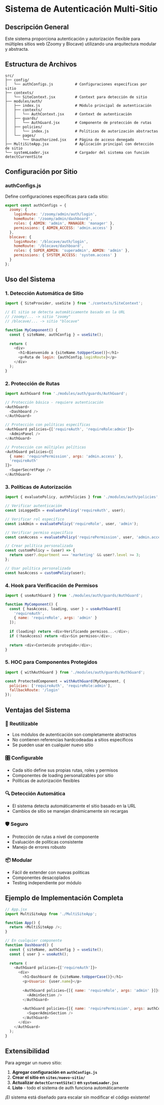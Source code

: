 # Sistema de Autenticación Multi-Sitio

## Descripción General

Este sistema proporciona autenticación y autorización flexible para múltiples sitios web (Zoomy y Blocave) utilizando una arquitectura modular y abstracta.

## Estructura de Archivos

```
src/
├── config/
│   └── authConfigs.js          # Configuraciones específicas por sitio
├── contexts/
│   └── SiteContext.jsx         # Context para detección de sitio
├── modules/auth/
│   ├── index.js                # Módulo principal de autenticación
│   ├── contexts/
│   │   └── AuthContext.jsx     # Context de autenticación
│   ├── guards/
│   │   └── AuthGuard.jsx       # Componente de protección de rutas
│   ├── policies/
│   │   └── index.js            # Políticas de autorización abstractas
│   └── pages/
│       └── Unauthorized.jsx    # Página de acceso denegado
├── MultiSiteApp.jsx            # Aplicación principal con detección de sitio
└── systemLoader.jsx            # Cargador del sistema con función detectCurrentSite
```

## Configuración por Sitio

### authConfigs.js
Define configuraciones específicas para cada sitio:

```javascript
export const authConfigs = {
  zoomy: {
    loginRoute: '/zoomy/admin/auth/login',
    homeRoute: '/zoomy/admin/dashboard',
    roles: { ADMIN: 'admin', MANAGER: 'manager' },
    permissions: { ADMIN_ACCESS: 'admin.access' }
  },
  blocave: {
    loginRoute: '/blocave/auth/login',
    homeRoute: '/blocave/dashboard',
    roles: { SUPER_ADMIN: 'superadmin', ADMIN: 'admin' },
    permissions: { SYSTEM_ACCESS: 'system.access' }
  }
};
```

## Uso del Sistema

### 1. Detección Automática de Sitio

```javascript
import { SiteProvider, useSite } from './contexts/SiteContext';

// El sitio se detecta automáticamente basado en la URL
// /zoomy/... -> sitio "zoomy"
// /blocave/... -> sitio "blocave"

function MyComponent() {
  const { siteName, authConfig } = useSite();
  
  return (
    <div>
      <h1>Bienvenido a {siteName.toUpperCase()}</h1>
      <p>Ruta de login: {authConfig.loginRoute}</p>
    </div>
  );
}
```

### 2. Protección de Rutas

```javascript
import AuthGuard from './modules/auth/guards/AuthGuard';

// Protección básica - requiere autenticación
<AuthGuard>
  <Dashboard />
</AuthGuard>

// Protección con políticas específicas
<AuthGuard policies={['requireAuth', 'requireRole:admin']}>
  <AdminPanel />
</AuthGuard>

// Protección con múltiples políticas
<AuthGuard policies={[
  { name: 'requirePermission', args: 'admin.access' },
  'requireAuth'
]}>
  <SuperSecretPage />
</AuthGuard>
```

### 3. Políticas de Autorización

```javascript
import { evaluatePolicy, authPolicies } from './modules/auth/policies';

// Verificar autenticación
const isLoggedIn = evaluatePolicy('requireAuth', user);

// Verificar rol específico
const isAdmin = evaluatePolicy('requireRole', user, 'admin');

// Verificar permiso específico
const canAccess = evaluatePolicy('requirePermission', user, 'admin.access');

// Crear política personalizada
const customPolicy = (user) => {
  return user?.department === 'marketing' && user?.level >= 3;
};

// Usar política personalizada
const hasAccess = customPolicy(user);
```

### 4. Hook para Verificación de Permisos

```javascript
import { useAuthGuard } from './modules/auth/guards/AuthGuard';

function MyComponent() {
  const { hasAccess, loading, user } = useAuthGuard([
    'requireAuth',
    { name: 'requireRole', args: 'admin' }
  ]);
  
  if (loading) return <div>Verificando permisos...</div>;
  if (!hasAccess) return <div>Sin permisos</div>;
  
  return <div>Contenido protegido</div>;
}
```

### 5. HOC para Componentes Protegidos

```javascript
import { withAuthGuard } from './modules/auth/guards/AuthGuard';

const ProtectedComponent = withAuthGuard(MyComponent, {
  policies: ['requireAuth', 'requireRole:admin'],
  fallbackRoute: '/login'
});
```

## Ventajas del Sistema

### 🔄 **Reutilizable**
- Los módulos de autenticación son completamente abstractos
- No contienen referencias hardcodeadas a sitios específicos
- Se pueden usar en cualquier nuevo sitio

### 🎛️ **Configurable**
- Cada sitio define sus propias rutas, roles y permisos
- Componentes de loading personalizables por sitio
- Políticas de autorización flexibles

### 🔍 **Detección Automática**
- El sistema detecta automáticamente el sitio basado en la URL
- Cambios de sitio se manejan dinámicamente sin recargas

### 🛡️ **Seguro**
- Protección de rutas a nivel de componente
- Evaluación de políticas consistente
- Manejo de errores robusto

### 📦 **Modular**
- Fácil de extender con nuevas políticas
- Componentes desacoplados
- Testing independiente por módulo

## Ejemplo de Implementación Completa

```javascript
// App.jsx
import MultiSiteApp from './MultiSiteApp';

function App() {
  return <MultiSiteApp />;
}

// En cualquier componente
function Dashboard() {
  const { siteName, authConfig } = useSite();
  const { user } = useAuth();
  
  return (
    <AuthGuard policies={['requireAuth']}>
      <div>
        <h1>Dashboard de {siteName.toUpperCase()}</h1>
        <p>Usuario: {user.name}</p>
        
        <AuthGuard policies={[{ name: 'requireRole', args: 'admin' }]}>
          <AdminSection />
        </AuthGuard>
        
        <AuthGuard policies={[{ name: 'requirePermission', args: authConfig.permissions.ADMIN_ACCESS }]}>
          <SuperAdminSection />
        </AuthGuard>
      </div>
    </AuthGuard>
  );
}
```

## Extensibilidad

Para agregar un nuevo sitio:

1. **Agregar configuración en `authConfigs.js`**
2. **Crear el sitio en `sites/nuevo-sitio/`**
3. **Actualizar `detectCurrentSite()` en `systemLoader.jsx`**
4. **Listo** - todo el sistema de auth funciona automáticamente

¡El sistema está diseñado para escalar sin modificar el código existente!

